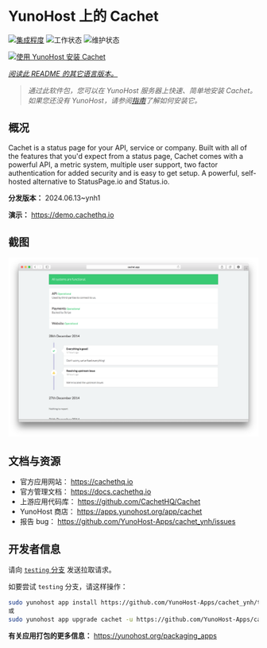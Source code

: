 <!--
注意：此 README 由 <https://github.com/YunoHost/apps/tree/master/tools/readme_generator> 自动生成
请勿手动编辑。
-->

# YunoHost 上的 Cachet

[![集成程度](https://dash.yunohost.org/integration/cachet.svg)](https://dash.yunohost.org/appci/app/cachet) ![工作状态](https://ci-apps.yunohost.org/ci/badges/cachet.status.svg) ![维护状态](https://ci-apps.yunohost.org/ci/badges/cachet.maintain.svg)

[![使用 YunoHost 安装 Cachet](https://install-app.yunohost.org/install-with-yunohost.svg)](https://install-app.yunohost.org/?app=cachet)

*[阅读此 README 的其它语言版本。](./ALL_README.md)*

> *通过此软件包，您可以在 YunoHost 服务器上快速、简单地安装 Cachet。*  
> *如果您还没有 YunoHost，请参阅[指南](https://yunohost.org/install)了解如何安装它。*

## 概况

Cachet is a status page for your API, service or company. Built with all of the features that you'd expect from a status page, Cachet comes with a powerful API, a metric system, multiple user support, two factor authentication for added security and is easy to get setup. A powerful, self-hosted alternative to StatusPage.io and Status.io.


**分发版本：** 2024.06.13~ynh1

**演示：** <https://demo.cachethq.io>

## 截图

![Cachet 的截图](./doc/screenshots/main-interface.png)

## 文档与资源

- 官方应用网站： <https://cachethq.io>
- 官方管理文档： <https://docs.cachethq.io>
- 上游应用代码库： <https://github.com/CachetHQ/Cachet>
- YunoHost 商店： <https://apps.yunohost.org/app/cachet>
- 报告 bug： <https://github.com/YunoHost-Apps/cachet_ynh/issues>

## 开发者信息

请向 [`testing` 分支](https://github.com/YunoHost-Apps/cachet_ynh/tree/testing) 发送拉取请求。

如要尝试 `testing` 分支，请这样操作：

```bash
sudo yunohost app install https://github.com/YunoHost-Apps/cachet_ynh/tree/testing --debug
或
sudo yunohost app upgrade cachet -u https://github.com/YunoHost-Apps/cachet_ynh/tree/testing --debug
```

**有关应用打包的更多信息：** <https://yunohost.org/packaging_apps>
